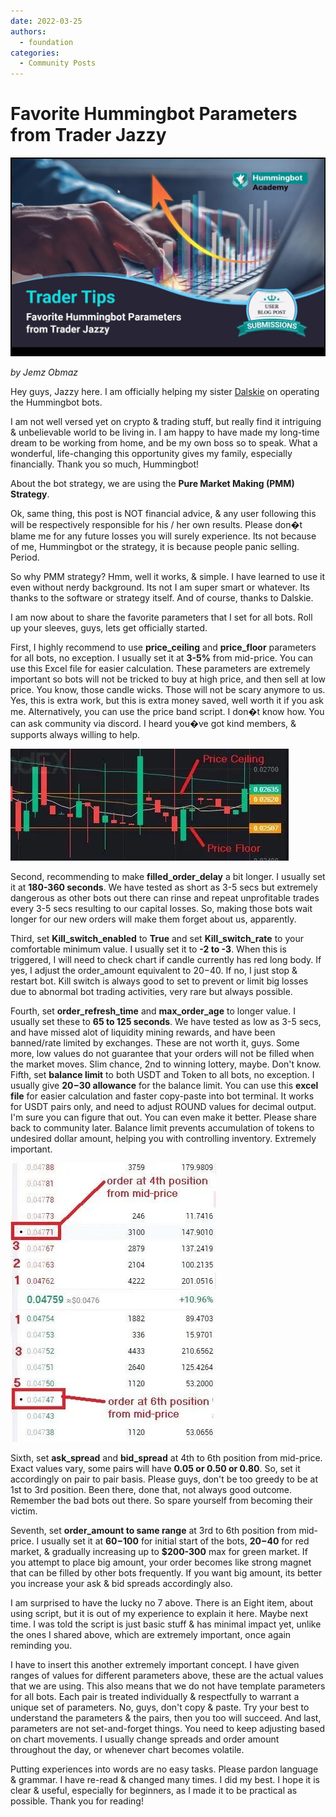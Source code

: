 ```yaml
---
date: 2022-03-25
authors:
  - foundation
categories:
  - Community Posts
---
```


# Favorite Hummingbot Parameters from Trader Jazzy

![Alt text](image_0.jpg)

*by Jemz Obmaz*

Hey guys, Jazzy here. I am officially helping my sister [Dalskie](../capital-deployment-with-hummingbot/) on operating the Hummingbot bots.

I am not well versed yet on crypto & trading stuff, but really find it intriguing & unbelievable world to be living in. I am happy to have made my long-time dream to be working from home, and be my own boss so to speak. What a wonderful, life-changing this opportunity gives my family, especially financially. Thank you so much, Hummingbot!

About the bot strategy, we are using the **Pure Market Making (PMM) Strategy**.

Ok, same thing, this post is NOT financial advice, & any user following this will be respectively responsible for his / her own results. Please don�t blame me for any future losses you will surely experience. Its not because of me, Hummingbot or the strategy, it is because people panic selling. Period.

So why PMM strategy? Hmm, well it works, & simple. I have learned to use it even without nerdy background. Its not I am super smart or whatever. Its thanks to the software or strategy itself. And of course, thanks to Dalskie.

I am now about to share the favorite parameters that I set for all bots. Roll up your sleeves, guys, lets get officially started.

<!-- more -->

First, I highly recommend to use **price_ceiling** and **price_floor** parameters for all bots, no exception. I usually set it at **3-5%** from mid-price. You can use this Excel file for easier calculation. These parameters are extremely important so bots will not be tricked to buy at high price, and then sell at low price. You know, those candle wicks. Those will not be scary anymore to us. Yes, this is extra work, but this is extra money saved, well worth it if you ask me. Alternatively, you can use the price band script. I don�t know how. You can ask community via discord. I heard you�ve got kind members, & supports always willing to help.

![Alt text](image_1.jpg)

Second, recommending to make **filled_order_delay** a bit longer. I usually set it at **180-360 seconds**. We have tested as short as 3-5 secs but extremely dangerous as other bots out there can rinse and repeat unprofitable trades every 3-5 secs resulting to our capital losses. So, making those bots wait longer for our new orders will make them forget about us, apparently.

Third, set **Kill_switch_enabled** to **True** and set **Kill_switch_rate** to your comfortable minimum value. I usually set it to **-2 to -3**. When this is triggered, I will need to check chart if candle currently has red long body. If yes, I adjust the order_amount equivalent to $20-$40. If no, I just stop & restart bot. Kill switch is always good to set to prevent or limit big losses due to abnormal bot trading activities, very rare but always possible.

Fourth, set **order_refresh_time** and **max_order_age** to longer value. I usually set these to **65 to 125 seconds**. We have tested as low as 3-5 secs, and have missed alot of liquidity mining rewards, and have been banned/rate limited by exchanges. These are not worth it, guys. Some more, low values do not guarantee that your orders will not be filled when the market moves. Slim chance, 2nd to winning lottery, maybe. Don't know. Fifth, set **balance limit** to both USDT and Token to all bots, no exception. I usually give **$20-$30 allowance** for the balance limit. You can use this **excel file** for easier calculation and faster copy-paste into bot terminal. It works for USDT pairs only, and need to adjust ROUND values for decimal output. I'm sure you can figure that out. You can even make it better. Please share back to community later. Balance limit prevents accumulation of tokens to undesired dollar amount, helping you with controlling inventory. Extremely important.

![Alt text](image_2.jpg)

Sixth, set **ask_spread** and **bid_spread** at 4th to 6th position from mid-price. Exact values vary, some pairs will have **0.05 or 0.50 or 0.80**. So, set it accordingly on pair to pair basis. Please guys, don't be too greedy to be at 1st to 3rd position. Been there, done that, not always good outcome. Remember the bad bots out there. So spare yourself from becoming their victim.

Seventh, set **order_amount to same range** at 3rd to 6th position from mid-price. I usually set it at **$60-$100** for initial start of the bots, **$20-$40** for red market, & gradually increasing up to **$200-300** max for green market. If you attempt to place big amount, your order becomes like strong magnet that can be filled by other bots frequently. If you want big amount, its better you increase your ask & bid spreads accordingly also.

I am surprised to have the lucky no 7 above. There is an Eight item, about using script, but it is out of my experience to explain it here. Maybe next time. I was told the script is just basic stuff & has minimal impact yet, unlike the ones I shared above, which are extremely important, once again reminding you.

I have to insert this another extremely important concept. I have given ranges of values for different parameters above, these are the actual values that we are using. This also means that we do not have template parameters for all bots. Each pair is treated individually & respectfully to warrant a unique set of parameters. No, guys, don't copy & paste. Try your best to understand the parameters & the pairs, then you too will succeed. And last, parameters are not set-and-forget things. You need to keep adjusting based on chart movements. I usually change spreads and order amount throughout the day, or whenever chart becomes volatile.

Putting experiences into words are no easy tasks. Please pardon language & grammar. I have re-read & changed many times. I did my best. I hope it is clear & useful, especially for beginners, as I made it to be practical as possible. Thank you for reading!
